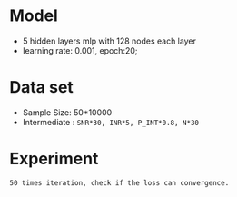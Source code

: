 # Model 
- 5 hidden layers mlp with 128 nodes each layer
- learning rate: 0.001, epoch:20;
# Data set 
- Sample Size: 50*10000
- Intermediate :
 `SNR*30, INR*5, P_INT*0.8, N*30`
 
# Experiment
`50 times iteration, check if the loss can convergence. `